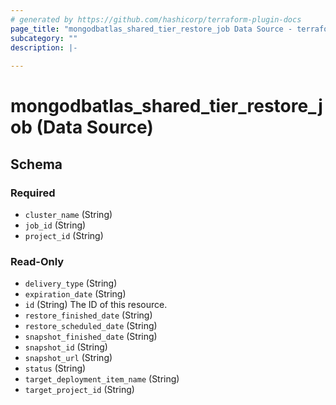 ```yaml
---
# generated by https://github.com/hashicorp/terraform-plugin-docs
page_title: "mongodbatlas_shared_tier_restore_job Data Source - terraform-provider-mongodbatlas"
subcategory: ""
description: |-
  
---
```


# mongodbatlas_shared_tier_restore_job (Data Source)





<!-- schema generated by tfplugindocs -->
## Schema

### Required

- `cluster_name` (String)
- `job_id` (String)
- `project_id` (String)

### Read-Only

- `delivery_type` (String)
- `expiration_date` (String)
- `id` (String) The ID of this resource.
- `restore_finished_date` (String)
- `restore_scheduled_date` (String)
- `snapshot_finished_date` (String)
- `snapshot_id` (String)
- `snapshot_url` (String)
- `status` (String)
- `target_deployment_item_name` (String)
- `target_project_id` (String)
